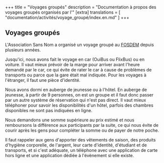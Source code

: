 +++
title = "Voyages groupés"
description = "Documentation à propos des voyages groupés organisés par l'"
[extra]
translations = [
    "documentation/activités/voyage_groupé/index.en.md"
]
+++

## Voyages groupés

L'Association Sans Nom a organisé un voyage groupé au
[FOSDEM](@/activités/fosdem/_index.md) depuis plusieurs années.

Jusqu'ici, nous avons fait le voyage en car (OuiBus ou FlixBus) ou en voiture.
Il vaut mieux prévoir de la marge pour arriver avant l'heure demandé par le
car, ce qui évite de rater le car à cause de problèmes de transports ou parce
que la gare était mal indiquée.
Pour les voyages à l'étranger, il faut une pièce d'identité.

Nous avons dormi en auberge de jeunesse ou à l'hôtel. En auberge de jeunesse, à
partir de 9 personnes, on est un groupe et il faut donc passer par un autre
système de réservation qui n'est pas direct.
Il vaut mieux téléphoner pour savoir les disponibilités d'un hôtel, parfois des
chambres disponibles ne sont pas indiquées en ligne.

Nous demandons une somme supérieure au prix estimé et nous remboursons la
différence aux participants par la suite, ce qui nous évite de courir après les
gens pour compléter la somme ou de payer de notre poche.

Il faut rappeler aux gens d'apporter des vêtements de saison, des produits
d'hygiène corporelle, de l'argent, leur carte d'identité, d'étudiant et de
transports, et si c'est adéquate, un téléphone avec une application de carte
hors ligne et une application dédiée à l'évènement si elle existe.
